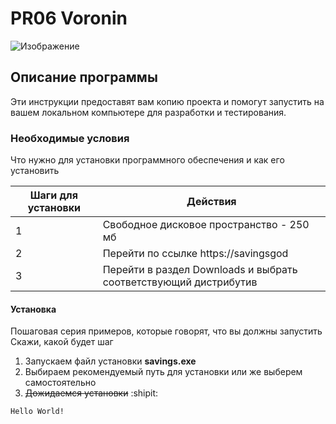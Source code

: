 # PR06 Voronin
![Изображение](https://encrypted-tbn0.gstatic.com/images?q=tbn:ANd9GcRS9YGdy8yi920oTwrj9yTNaVGX6Z998CD4CA&s "Воронин Михаил")
## Описание программы
Эти инструкции предоставят вам копию проекта и помогут запустить на вашем локальном компьютере для разработки и тестирования.
### Необходимые условия
Что нужно для установки программного обеспечения и как его установить

|Шаги для установки|Действия|
|---|-------|
|1| Свободное дисковое пространство - 250 мб|
|2| Перейти по ссылке https://savingsgod|
|3| Перейти в раздел Downloads и выбрать соответствующий дистрибутив|
#### Установка
Пошаговая серия примеров, которые говорят, что вы должны запустить
Скажи, какой будет шаг
1. Запускаем файл установки **savings.exe**
2. Выбираем рекомендуемый путь для установки или же выберем самостоятельно
3. ~~Дожидаемся установки~~
:shipit:

``Hello World!``
